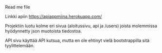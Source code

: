 Read me file

Linkki apiin https://apiappmiina.herokuapp.com/

Projektiin luotu kolme eri sivua (aloitussivu, api ja /users) joista molemmissa hyödynnetty json muotoista tiedostoa.

API sivu käyttää API kutsua, mutta en ole ehtinyt vielä bootstrappilla sitä tyylittelemään.
